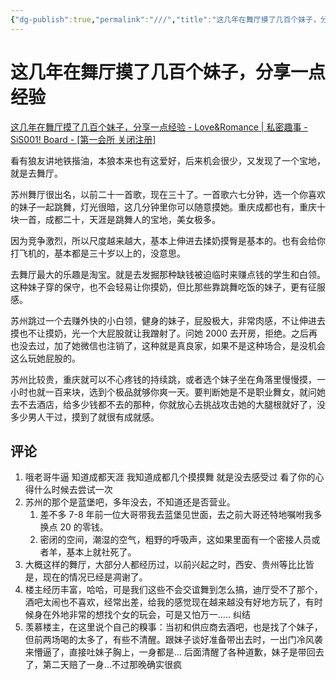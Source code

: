 ```yaml
---
{"dg-publish":true,"permalink":"///","title":"这几年在舞厅摸了几百个妹子，分享一点经验","tags":["舞厅","性经验","搭讪"]}
---
```



# 这几年在舞厅摸了几百个妹子，分享一点经验

[这几年在舞厅摸了几百个妹子，分享一点经验 - Love&Romance | 私密趣事 - SiS001! Board - [第一会所 关闭注册]](https://sis001.com/forum/viewthread.php?tid=11328351&extra=)

看有狼友讲地铁揩油，本狼本来也有这爱好，后来机会很少，又发现了一个宝地，就是去舞厅。

苏州舞厅很出名，以前二十一首歌，现在三十了。一首歌六七分钟，选一个你喜欢的妹子一起跳舞，灯光很暗，这几分钟里你可以随意摸她。重庆成都也有，重庆十块一首，成都二十，天涯是跳舞人的宝地，美女极多。

因为竞争激烈，所以尺度越来越大，基本上伸进去揉奶摸臀是基本的。也有会给你打飞机的，基本都是三十岁以上的，没意思。

去舞厅最大的乐趣是淘宝。就是去发掘那种缺钱被迫临时来赚点钱的学生和白领。这种妹子穿的保守，也不会轻易让你摸奶，但比那些靠跳舞吃饭的妹子，更有征服感。

苏州跳过一个去赚外快的小白领，健身的妹子，屁股极大，非常肉感，不让伸进去摸也不让摸奶，光一个大屁股就让我蹭射了。问她 2000 去开房，拒绝。之后再也没去过，加了她微信也注销了，这种就是真良家，如果不是这种场合，是没机会这么玩她屁股的。

苏州比较贵，重庆就可以不心疼钱的持续跳，或者选个妹子坐在角落里慢慢摸，一小时也就一百来块，选到个极品就够你爽一天。要判断她是不是职业舞女，就问她去不去酒店，给多少钱都不去的那种，你就放心去挑战攻击她的大腿根就好了，没多少男人干过，摸到了就很有成就感。

## 评论

1. 哦老哥牛逼 知道成都天涯 我知道成都几个摸摸舞 就是没去感受过 看了你的心得什么时候去尝试一次
2. 苏州的那个是蓝堡吧，多年没去，不知道还是否营业。
	1. 差不多 7-8 年前一位大哥带我去蓝堡见世面，去之前大哥还特地嘱咐我多换点 20 的零钱。
	2. 密闭的空间，潮湿的空气，粗野的呼吸声，这如果里面有一个密接人员或者羊，基本上就社死了。
3. 大概这样的舞厅，大部分人都经历过，以前兴起之时，西安、贵州等比比皆是，现在的情况已经是凋谢了。
4. 楼主经历丰富，哈哈，可是我们这些不会交谊舞到怎么搞，迪厅受不了那个，酒吧太闹也不喜欢，经常出差，给我的感觉现在越来越没有好地方玩了，有时候身在外地非常的想找个女的玩会，可是又怕万一….. 纠结
5. 羡慕楼主，在这里说个自己的糗事：当初和供应商去酒吧，也是找了个妹子，但前两场喝的太多了，有些不清醒。跟妹子谈好准备带出去时，一出门冷风袭来懵逼了，直接吐妹子胸上，一身都是… 后面清醒了各种道歉，妹子是带回去了，第二天赔了一身…不过那晚确实很疯
